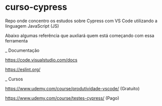 # curso-cypress

Repo onde concentro os estudos sobre Cypress com VS Code utilizando a linguagem JavaScript (JS)

Abaixo algumas referência que auxliará quem está começando com essa ferramenta

_ Documentação

https://code.visualstudio.com/docs

https://eslint.org/

_ Cursos

https://www.udemy.com/course/produtividade-vscode/ (Gratuito)

https://www.udemy.com/course/testes-cypress/ (Pago)
